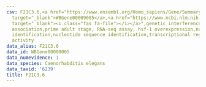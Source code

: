 ```yaml
---
csv: F21C3.6,<a href="https://www.ensembl.org/Homo_sapiens/Gene/Summary?db=core;g=WBGene00009005"
  target="_blank">WBGene00009005</a>,<a href="https://www.ncbi.nlm.nih.gov/pubmed/30894454"
  target="_blank"><i class="fas fa-file"></i></a>",genetic interference,functional
  association,prime adult stage, RNA-seq assay, hsf-1 overexpression,nucleotide sequence
  identification,nucleotide sequence identification,transcriptional regulation,up-regulates
  activity
data_alias: F21C3.6
data_id: WBGene00009005
data_numevidence: 1
data_species: Caenorhabditis elegans
data_taxid: '6239'
title: F21C3.6
---
```

